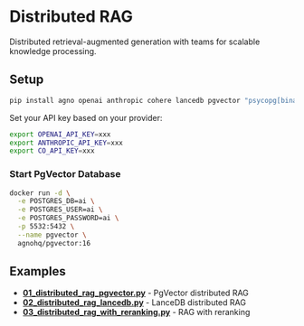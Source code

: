 # Distributed RAG

Distributed retrieval-augmented generation with teams for scalable knowledge processing.

## Setup

```bash
pip install agno openai anthropic cohere lancedb pgvector "psycopg[binary]" sqlalchemy
```

Set your API key based on your provider:
```bash
export OPENAI_API_KEY=xxx
export ANTHROPIC_API_KEY=xxx
export CO_API_KEY=xxx
```

### Start PgVector Database

```bash
docker run -d \
  -e POSTGRES_DB=ai \
  -e POSTGRES_USER=ai \
  -e POSTGRES_PASSWORD=ai \
  -p 5532:5432 \
  --name pgvector \
  agnohq/pgvector:16
```

## Examples

- **[01_distributed_rag_pgvector.py](./01_distributed_rag_pgvector.py)** - PgVector distributed RAG
- **[02_distributed_rag_lancedb.py](./02_distributed_rag_lancedb.py)** - LanceDB distributed RAG
- **[03_distributed_rag_with_reranking.py](./03_distributed_rag_with_reranking.py)** - RAG with reranking
